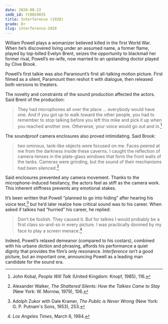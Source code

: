 ```yaml
---
date: 2020-08-22
imdb_id: tt0019035
title: Interference (1928)
grade: D+
slug: interference-1928
---
```


William Powell plays a womanizer believed killed in the first World War. When he’s discovered living under an assumed name, a former flame, played by top-billed Evelyn Brent, seizes the opportunity to blackmail her former rival, Powell’s ex-wife, now married to an upstanding doctor played by Clive Brook.

<!-- end -->

Powell’s first talkie was also Paramount’s first all-talking motion picture. First filmed as a silent, Paramount then reshot it with dialogue, then released both versions to theaters.

The novelty and constraints of the sound production affected the actors. Said Brent of the production:

> They had microphones all over the place ... everybody would have one. And if you got up to walk toward the other people, you had to remember to stop talking before you left this mike and pick it up when you reached another one. Otherwise, your voice would go out and in.[^1]

The soundproof camera enclosures also proved intimidating. Said Brook:

> two ominous, tank-like objects were focused on me. Faces peered at me from the darkness inside these caverns. I caught the reflection of camera-lenses in the plate-glass windows that form the front walls of the tanks. Cameras were grinding, but the sound of their mechanisms had been silenced.[^2]

Said enclosures prevented any camera movement. Thanks to the microphone-induced hesitancy, the actors feel as stiff as the camera work. This inherent stiffness prevents any emotional stakes.

It’s been written that Powell “planned to go into hiding” after hearing his voice test,[^3] but he’d later realize how critical sound was to his career. When asked if talkies had “hurried” his career, he replied:

> Don’t be foolish. They caused it. But for talkies I would probably be a first class so-and-so in every picture. I was practically doomed by my face to play a screen menace.[^4]

Indeed, Powell’s relaxed demeanor (compared to his costars), combined with his urbane diction and phrasing, affords his performance a quiet dignity that provides the film’s only resonance. _Interference_ isn’t a good picture, but an important one, announcing Powell as a leading man candidate for the sound era.

[^1]: John Kobal, _People Will Talk_ (United Kingdom: Knopf, 1985), 116.
[^2]: Alexander Walker, *The Shattered Silents: How the Talkies Came to Stay* (New York: W. Morrow, 1979), 106.
[^3]: Adolph Zukor with Dale Kramer, _The Public is Never Wrong_ (New York: G. P. Putnam's Sons, 1953), 253.
[^4]: _Los Angeles Times_, March 6, 1984.
